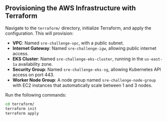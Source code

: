 ## Provisioning the AWS Infrastructure with Terraform

Navigate to the `terraform/` directory, initialize Terraform, and apply the configuration. This will provision:

- **VPC**: Named `sre-challenge-vpc`, with a public subnet.
- **Internet Gateway**: Named `sre-challenge-igw`, allowing public internet access.
- **EKS Cluster**: Named `sre-challenge-eks-cluster`, running in the `us-east-1a` availability zone.
- **Security Group**: Named `sre-challenge-eks-sg`, allowing Kubernetes API access on port 443.
- **Worker Node Group**: A node group named `sre-challenge-node-group` with EC2 instances that automatically scale between 1 and 3 nodes.

Run the following commands:

```bash
cd terraform/
terraform init
terraform apply
